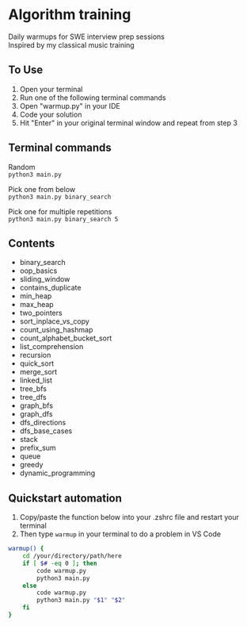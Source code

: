 # Algorithm training
Daily warmups for SWE interview prep sessions  
Inspired by my classical music training


## To Use
1. Open your terminal
2. Run one of the following terminal commands
3. Open "warmup.py" in your IDE
4. Code your solution
5. Hit "Enter" in your original terminal window and repeat from step 3



## Terminal commands
Random  
`python3 main.py`

Pick one from below  
`python3 main.py binary_search`

Pick one for multiple repetitions  
`python3 main.py binary_search 5`



## Contents
- binary_search
- oop_basics
- sliding_window
- contains_duplicate
- min_heap
- max_heap
- two_pointers
- sort_inplace_vs_copy
- count_using_hashmap
- count_alphabet_bucket_sort
- list_comprehension
- recursion
- quick_sort
- merge_sort
- linked_list
- tree_bfs
- tree_dfs
- graph_bfs
- graph_dfs
- dfs_directions
- dfs_base_cases
- stack
- prefix_sum
- queue
- greedy
- dynamic_programming


## Quickstart automation
1. Copy/paste the function below into your .zshrc file and restart your terminal  
2. Then type `warmup` in your terminal to do a problem in VS Code  
  
``` Bash
warmup() {
    cd /your/directory/path/here
    if [ $# -eq 0 ]; then
        code warmup.py
        python3 main.py
    else
        code warmup.py
        python3 main.py "$1" "$2"
    fi
}
```